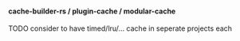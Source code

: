 #### cache-builder-rs / plugin-cache / modular-cache

TODO
consider to have timed/lru/... cache in seperate projects each